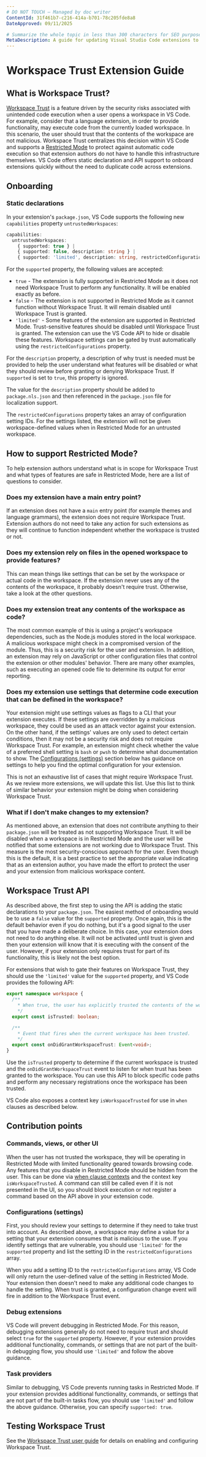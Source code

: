 ```yaml
---
# DO NOT TOUCH — Managed by doc writer
ContentId: 31f461b7-c216-414a-b701-78c205fde8a8
DateApproved: 09/11/2025

# Summarize the whole topic in less than 300 characters for SEO purpose
MetaDescription: A guide for updating Visual Studio Code extensions to support Workspace Trust
---
```


# Workspace Trust Extension Guide

## What is Workspace Trust?

[Workspace Trust](/docs/editor/workspace-trust) is a feature driven by the security risks associated with unintended code execution when a user opens a workspace in VS Code. For example, consider that a language extension, in order to provide functionality, may execute code from the currently loaded workspace. In this scenario, the user should trust that the contents of the workspace are not malicious. Workspace Trust centralizes this decision within VS Code and supports a [Restricted Mode](/docs/editor/workspace-trust#_restricted-mode) to protect against automatic code execution so that extension authors do not have to handle this infrastructure themselves. VS Code offers static declaration and API support to onboard extensions quickly without the need to duplicate code across extensions.

## Onboarding

### Static declarations

In your extension's `package.json`, VS Code supports the following new `capabilities` property `untrustedWorkspaces`:

```typescript
capabilities:
  untrustedWorkspaces:
    { supported: true } |
    { supported: false, description: string } |
    { supported: 'limited', description: string, restrictedConfigurations?: string[] }
```

For the `supported` property, the following values are accepted:

* `true` - The extension is fully supported in Restricted Mode as it does not need Workspace Trust to perform any functionality. It will be enabled exactly as before.
* `false` - The extension is not supported in Restricted Mode as it cannot function without Workspace Trust. It will remain disabled until Workspace Trust is granted.
* `'limited'` - Some features of the extension are supported in Restricted Mode. Trust-sensitive features should be disabled until Workspace Trust is granted. The extension can use the VS Code API to hide or disable these features. Workspace settings can be gated by trust automatically using the `restrictedConfigurations` property.

For the `description` property, a description of why trust is needed must be provided to help the user understand what features will be disabled or what they should review before granting or denying Workspace Trust. If `supported` is set to `true`, this property is ignored.

The value for the `description` property should be added to `package.nls.json` and then referenced in the `package.json` file for localization support.

The `restrictedConfigurations` property takes an array of configuration setting IDs. For the settings listed, the extension will not be given workspace-defined values when in Restricted Mode for an untrusted workspace.

## How to support Restricted Mode?

To help extension authors understand what is in scope for Workspace Trust and what types of features are safe in Restricted Mode, here are a list of questions to consider.

### Does my extension have a main entry point?

If an extension does not have a `main` entry point (for example themes and language grammars), the extension does not require Workspace Trust. Extension authors do not need to take any action for such extensions as they will continue to function independent whether the workspace is trusted or not.

### Does my extension rely on files in the opened workspace to provide features?

This can mean things like settings that can be set by the workspace or actual code in the workspace. If the extension never uses any of the contents of the workspace, it probably doesn't require trust. Otherwise, take a look at the other questions.

### Does my extension treat any contents of the workspace as code?

The most common example of this is using a project's workspace dependencies, such as the Node.js modules stored in the local workspace. A malicious workspace might check in a compromised version of the module. Thus, this is a security risk for the user and extension. In addition, an extension may rely on JavaScript or other configuration files that control the extension or other modules' behavior. There are many other examples, such as executing an opened code file to determine its output for error reporting.

### Does my extension use settings that determine code execution that can be defined in the workspace?

Your extension might use settings values as flags to a CLI that your extension executes. If these settings are overridden by a malicious workspace, they could be used as an attack vector against your extension. On the other hand, if the settings' values are only used to detect certain conditions, then it may not be a security risk and does not require Workspace Trust. For example, an extension might check whether the value of a preferred shell setting is `bash` or `pwsh` to determine what documentation to show. The [Configurations (settings)](#configurations-settings) section below has guidance on settings to help you find the optimal configuration for your extension.

This is not an exhaustive list of cases that might require Workspace Trust. As we review more extensions, we will update this list. Use this list to think of similar behavior your extension might be doing when considering Workspace Trust.

### What if I don't make changes to my extension?

As mentioned above, an extension that does not contribute anything to their `package.json` will be treated as not supporting Workspace Trust. It will be disabled when a workspace is in Restricted Mode and the user will be notified that some extensions are not working due to Workspace Trust. This measure is the most security-conscious approach for the user. Even though this is the default, it is a best practice to set the appropriate value indicating that as an extension author, you have made the effort to protect the user and your extension from malicious workspace content.

## Workspace Trust API

As described above, the first step to using the API is adding the static declarations to your `package.json`. The easiest method of onboarding would be to use a `false` value for the `supported` property. Once again, this is the default behavior even if you do nothing, but it's a good signal to the user that you have made a deliberate choice. In this case, your extension does not need to do anything else. It will not be activated until trust is given and then your extension will know that it is executing with the consent of the user. However, if your extension only requires trust for part of its functionality, this is likely not the best option.

For extensions that wish to gate their features on Workspace Trust, they should use the `'limited'` value for the `supported` property, and VS Code provides the following API:

```typescript
export namespace workspace {
  /**
    * When true, the user has explicitly trusted the contents of the workspace.
    */
  export const isTrusted: boolean;

  /**
    * Event that fires when the current workspace has been trusted.
    */
  export const onDidGrantWorkspaceTrust: Event<void>;
}
```

Use the `isTrusted` property to determine if the current workspace is trusted and the `onDidGrantWorkspaceTrust` event to listen for when trust has been granted to the workspace. You can use this API to block specific code paths and perform any necessary registrations once the workspace has been trusted.

VS Code also exposes a context key `isWorkspaceTrusted` for use in `when` clauses as described below.

## Contribution points

### Commands, views, or other UI

When the user has not trusted the workspace, they will be operating in Restricted Mode with limited functionality geared towards browsing code. Any features that you disable in Restricted Mode should be hidden from the user. This can be done via [when clause contexts](/api/references/when-clause-contexts) and the context key `isWorkspaceTrusted`. A command can still be called even if it is not presented in the UI, so you should block execution or not register a command based on the API above in your extension code.

### Configurations (settings)

First, you should review your settings to determine if they need to take trust into account. As described above, a workspace may define a value for a setting that your extension consumes that is malicious to the use. If you identify settings that are vulnerable, you should use `'limited'` for the `supported` property and list the setting ID in the `restrictedConfigurations` array.

When you add a setting ID to the `restrictedConfigurations` array, VS Code will only return the user-defined value of the setting in Restricted Mode. Your extension then doesn't need to make any additional code changes to handle the setting. When trust is granted, a configuration change event will fire in addition to the Workspace Trust event.

### Debug extensions

VS Code will prevent debugging in Restricted Mode. For this reason, debugging extensions generally do not need to require trust and should select `true` for the `supported` property. However, if your extension provides additional functionality, commands, or settings that are not part of the built-in debugging flow, you should use `'limited'` and follow the above guidance.

### Task providers

Similar to debugging, VS Code prevents running tasks in Restricted Mode. If your extension provides additional functionality, commands, or settings that are not part of the built-in tasks flow, you should use `'limited'` and follow the above guidance. Otherwise, you can specify `supported: true`.

## Testing Workspace Trust

See the [Workspace Trust user guide](/docs/editor/workspace-trust) for details on enabling and configuring Workspace Trust.
